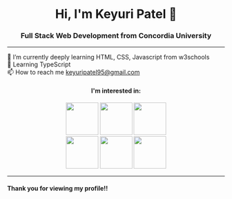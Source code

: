 <body>
<h1 align="center">Hi, I'm Keyuri Patel 👋</h1>
<h3 align="center">Full Stack Web Development from Concordia University</h3>
<hr>
🌱 I’m currently deeply learning HTML, CSS, Javascript from w3schools<br>
 🌱 Learning TypeScript <br>  
📫 How to reach me  <a href="mailto:keyuripatel95@gmail.com" target="blank">keyuripatel95@gmail.com</a></li>
      
<h4 align="center">I'm interested in: </h4>
      
<div align="center">
<img width="75" src="https://cdn.jsdelivr.net/gh/devicons/devicon/icons/html5/html5-original.svg" />      
<img width="75" src="https://cdn.jsdelivr.net/gh/devicons/devicon/icons/css3/css3-plain-wordmark.svg" />
<img width="75" src="https://cdn.jsdelivr.net/gh/devicons/devicon/icons/javascript/javascript-original.svg" /><br>

<img width="75" src="https://cdn.jsdelivr.net/gh/devicons/devicon/icons/mongodb/mongodb-plain-wordmark.svg" /> 
<img width="75" src="https://cdn.jsdelivr.net/gh/devicons/devicon/icons/react/react-original.svg" />
<img width="75" src="https://cdn.jsdelivr.net/gh/devicons/devicon/icons/nodejs/nodejs-plain-wordmark.svg" />
</div>
      
<hr/>

<h4>Thank you for viewing my profile!!</h4>
</body>

<!--
**Keyuri31/Keyuri31** is a ✨ _special_ ✨ repository because its `README.md` (this file) appears on your GitHub profile.

Here are some ideas to get you started:

- 🔭 I’m currently working on ...
- 🌱 I’m currently learning ...
- 👯 I’m looking to collaborate on ...
- 🤔 I’m looking for help with ...
- 💬 Ask me about ...
- 📫 How to reach me: ...
- 😄 Pronouns: ...
- ⚡ Fun fact: ...
-->
